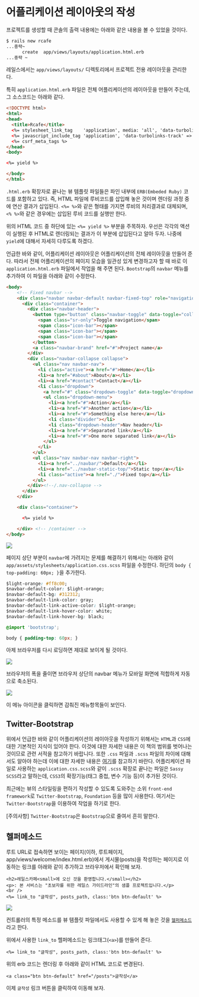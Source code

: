 # 어플리케이션 레이아웃의 작성

프로젝트를 생성할 때 콘솔의 출력 내용에는 아래와 같은 내용을 볼 수 있었을 것이다.

```bash
$ rails new rcafe
...중략~
      create  app/views/layouts/application.html.erb
...중략 ~
```

레일스에서는 `app/views/layouts/` 디렉토리에서 프로젝트 전용 레이아웃을 관리한다.

특히 `application.html.erb` 파일은 전체 어플리케이션의 레이아웃을 만들어 주는데, 그 소스코드는 아래와 같다.

```html
<!DOCTYPE html>
<html>
<head>
  <title>Rcafe</title>
  <%= stylesheet_link_tag    'application', media: 'all', 'data-turbolinks-track' => true %>
  <%= javascript_include_tag 'application', 'data-turbolinks-track' => true %>
  <%= csrf_meta_tags %>
</head>
<body>

<%= yield %>

</body>
</html>
```

`.html.erb` 확장자로 끝나는 뷰 템플릿 파일들은 파인 내부에 `ERB(Embeded Ruby)` 코드를 포함하고 있다. 즉, HTML 파일에 루비코드를 삽입해 놓은 것이며 렌더링 과정 중에 연산 결과가 삽입된다. `<%= %>`와 같은 형태를 가지면 루비의 처리결과로 대체되며, `<% %>`와 같은 경우에는 삽입된 루비 코드를 실행만 한다.

위의 HTML 코드 중 하단에 있는 `<%= yield %>` 부분을 주목하자.
우선은 각각의 액션이 실행된 후 HTML로 렌더링되는 결과가 이 부분에 삽입된다고 알아 두자. 나중에 `yield`에 대해서 자세히 다루도록 하겠다.

언급한 바와 같이, 어플리케이션 레이아웃은 어플리케이션의 전체 레이아웃을 만들어 준다. 따라서 전체 어플리케이션의 페이지 모습을 일관성 있게 변경하고자 할 때 바로 이 `application.html.erb` 파일에서 작업을 해 주면 된다. `Bootstrap`의 `navbar` 메뉴를 추가하여 이 파일을 아래와 같이 수정한다.

```html
<body>
    <!-- Fixed navbar -->
    <div class="navbar navbar-default navbar-fixed-top" role="navigation">
      <div class="container">
        <div class="navbar-header">
          <button type="button" class="navbar-toggle" data-toggle="collapse" data-target=".navbar-collapse">
            <span class="sr-only">Toggle navigation</span>
            <span class="icon-bar"></span>
            <span class="icon-bar"></span>
            <span class="icon-bar"></span>
          </button>
          <a class="navbar-brand" href="#">Project name</a>
        </div>
        <div class="navbar-collapse collapse">
          <ul class="nav navbar-nav">
            <li class="active"><a href="#">Home</a></li>
            <li><a href="#about">About</a></li>
            <li><a href="#contact">Contact</a></li>
            <li class="dropdown">
              <a href="#" class="dropdown-toggle" data-toggle="dropdown">Dropdown <b class="caret"></b></a>
              <ul class="dropdown-menu">
                <li><a href="#">Action</a></li>
                <li><a href="#">Another action</a></li>
                <li><a href="#">Something else here</a></li>
                <li class="divider"></li>
                <li class="dropdown-header">Nav header</li>
                <li><a href="#">Separated link</a></li>
                <li><a href="#">One more separated link</a></li>
              </ul>
            </li>
          </ul>
          <ul class="nav navbar-nav navbar-right">
            <li><a href="../navbar/">Default</a></li>
            <li><a href="../navbar-static-top/">Static top</a></li>
            <li class="active"><a href="./">Fixed top</a></li>
          </ul>
        </div><!--/.nav-collapse -->
      </div>
    </div>

    <div class="container">

      <%= yield %>

    </div> <!-- /container -->
</body>
```

![](http://i1373.photobucket.com/albums/ag392/rorlab/Photobucket%20Desktop%20-%20RORLAB/rcafe/2014-05-09_08-18-15_zps22c4fd56.png)

페이지 상단 부분이 `navbar`에 가려지는 문제를 해결하기 위해서는 아래와 같이 `app/assets/stylesheets/application.css.scss` 파일을 수정한다. 하단의 `body { top-padding: 60px; }`을 추가한다.

```css
$light-orange: #ff8c00;
$navbar-default-color: $light-orange;
$navbar-default-bg: #312312;
$navbar-default-link-color: gray;
$navbar-default-link-active-color: $light-orange;
$navbar-default-link-hover-color: white;
$navbar-default-link-hover-bg: black;

@import 'bootstrap';

body { padding-top: 60px; }
```

아제 브라우저를 다시 로딩하면 제대로 보이게 될 것이다.

![](http://i1373.photobucket.com/albums/ag392/rorlab/Photobucket%20Desktop%20-%20RORLAB/rcafe/2014-05-09_08-25-31_zps48e2c9f3.png)

브라우저의 폭을 줄이면 브라우저 상단의 navbar 메뉴가 모바일 화면에 적합하게 자동으로 축소된다.

![](http://i1373.photobucket.com/albums/ag392/rorlab/Photobucket%20Desktop%20-%20RORLAB/rcafe/2014-05-09_08-38-27_zpsaf2d513a.png)

이 메뉴 아이콘을 클릭하면 감춰진 메뉴항목들이 보인다.

## Twitter-Bootstrap

위에서 언급한 바와 같이 어플리케이션의 레이아웃을 작성하기 위해서는 `HTML`과 `CSS`에 대한 기본적인 지식이 있어야 한다. 이것에 대한 자세한 내용은 이 책의 범위를 벗어나는 것이므로 관련 서적을 참고하기 바랍니다. 또한 `.css` 파일과 `.scss` 파일의 차이에 대해서도 알아야 하는데 이에 대한 자세한 내용은 [여기](http://stackoverflow.com/a/5654471)를 참고하기 바란다. 어플리케이션 파일로 사용하는 `application.css.scss`와 같이 `.scss` 확장로 끝나는 파일은 `Sassy SCSS`라고 말하는데, `CSS3`의 확장기능(태그 중첩, 변수 기능 등)이 추가된 것이다.

최근에는 뷰의 스타일링을 편하기 작성할 수 있도록 도와주는 소위 `front-end framework`로 `Twitter-Bootstrap`, `Foundation` 등을 많이 사용한다. 여기서는 `Twitter-Bootstrap`을 이용하여 작업을 하기로 한다.

[주의사항] `Twitter-Bootstrap`은 `Bootstrap`으로 줄여서 흔히 말한다.

## 헬퍼메소드

루트 URL로 접속하면 보이는 페이지(이하, 루트페이지, app/views/welcome/index.html.erb)에서 게시물(posts)을 작성하는 페이지로 이동하는 링크를 아래와 같이 추가하고 브라우저에서 확인해 보자.

```
<h2>레일스카페<small>에 오신 것을 환영합니다.</small></h2>
<p>: 본 서비스는 "초보자를 위한 레일스 가이드라인"의 샘플 프로젝트입니다.</p>
<br />
<%= link_to "글작성", posts_path, class:'btn btn-default' %>
```

![](http://i1373.photobucket.com/albums/ag392/rorlab/Photobucket%20Desktop%20-%20RORLAB/rcafe/2014-05-09_08-55-19_zps50de921c.png)


컨트롤러의 특정 메소드를 뷰 템플릿 파일에서도 사용할 수 있게 해 놓은 것을 [`헬퍼메소드`](http://stackoverflow.com/a/3993323)라고 한다.


위에서 사용한 `link_to` 헬퍼메소드는 링크태그(`<a>`)를 만들어 준다.

```
<%= link_to "글작성", posts_path, class:'btn btn-default' %>
```

위의 erb 코드는 렌더링 후 아래와 같이 HTML 코드로 변경된다.

```
<a class="btn btn-default" href="/posts">글작성</a>
```

이제 `글작성` 링크 버튼을 클릭하여 이동해 보자.


